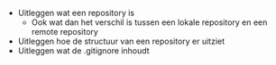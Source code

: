 

* Uitleggen wat een repository is
  * Ook wat dan het verschil is tussen een lokale repository en een remote repository
* Uitleggen hoe de structuur van een repository er uitziet
* Uitleggen wat de .gitignore inhoudt
